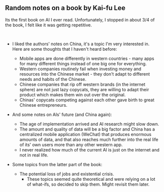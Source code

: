 ## Random notes on a book by Kai-fu Lee

Its the first book on AI I ever read. Unfortunately, I stopped in about 3/4 of the book, I felt like it was getting repetitive.
<p>&nbsp;</p>

* I liked the authors' notes on China, it's a topic I'm very interested in. Here are some thoughts that I haven't heard before:
	* Mobile apps are done differently in western countries - many apps for many different things instead of one big one for everything.
	* Western companies routinely fail when investing money and resources into the Chinese market - they don't adapt to different needs and habits of the Chinese.
	- Chinese companies that rip off western brands (in the internet sphere) are not just lazy copycats, they are willing to adapt their product which makes them win out over the original.
	* Chinas' copycats competing against each other gave birth to great Chinese entrepreneurs.

* And some notes on AIs' future (and China again):
	* The age of implementation arrived and AI research might slow down.
	* The amount and quality of data will be a big factor and China has a centralized mobile application (WeChat) that produces enormous amounts of data, and that also reaches much further into the real life of its' own users more than any other western app.
	* I never realized how much of the current AI is just on the internet and not in real life.

* Some topics from the latter part of the book:
	* The potential loss of jobs and existential crisis.
		* These topics seemed quite theoretical and were relying on a lot of what-ifs, so decided to skip them. Might revisit them later.

